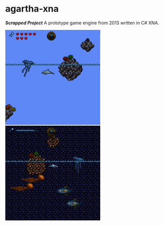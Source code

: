 # agartha-xna
***Scrapped Project*** A prototype game engine from 2013 written in C# XNA.


<img style="height: 300px;" src="https://raw.githubusercontent.com/JohnnyLdeAlba/agartha-xna/main/agartha-xna-variant.png" /> <img style="height: 300px;" src="https://raw.githubusercontent.com/JohnnyLdeAlba/agartha-xna/main/agartha-xna-life.png" />
